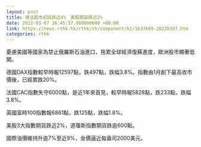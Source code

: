 ```yaml
---
layout: post
title: 德法股市初段跌近4%　美股期貨跌近2%
date: 2022-03-07 16:45:57.000000000 +08:00
link: https://news.rthk.hk/rthk/ch/component/k2/1637609-20220307.htm
categories: rthk
---
```


憂慮美國等國家為禁止俄羅斯石油進口，拖累全球經濟復蘇進度，歐洲股市顯著低開。

德國DAX指數較早時報12597點，跌497點，跌幅3.8%。指數由1月創下最高收市價後，已經累跌20%。

法國CAC指數失守6000點，是近1年來首見，較早時報5828點，跌233點，跌幅3.8%。

英國富時100指數報6861點，跌125點，跌幅1.8%。

美股3大指數期貨跌近2%，道瓊斯指數期貨跌逾600點。

國際油價維持升逾7%至近9%，金價逼近每盎司2000美元。
